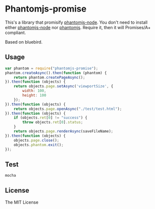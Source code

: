 Phantomjs-promise
===========================

This's a library that promisify [phantomjs-node](https://github.com/sgentle/phantomjs-node). You don't need to install either [phantomjs-node](https://github.com/sgentle/phantomjs-node) nor [phantomjs](https://github.com/ariya/phantomjs). Require it, then it will Promises/A+ compliant.

Based on bluebird.

## Usage
```javascript
var phantom = require("phantomjs-promise");
phantom.createAsync().then(function (phantom) {
    return phantom.createPageAsync();
}).then(function (objects) {
    return objects.page.setAsync('viewportSize', {
        width: 100,
        height: 100
    });
}).then(function (objects) {
    return objects.page.openAsync("./test/test.html");
}).then(function (objects) {
    if (objects.ret[0] != "success") {
        throw objects.ret[0].status;
    }
    return objects.page.renderAsync(saveFileName); 
}).then(function (objects) {
    objects.page.close();
    objects.phantom.exit();
});
```


## Test
```bash
mocha
```


## License
The MIT License